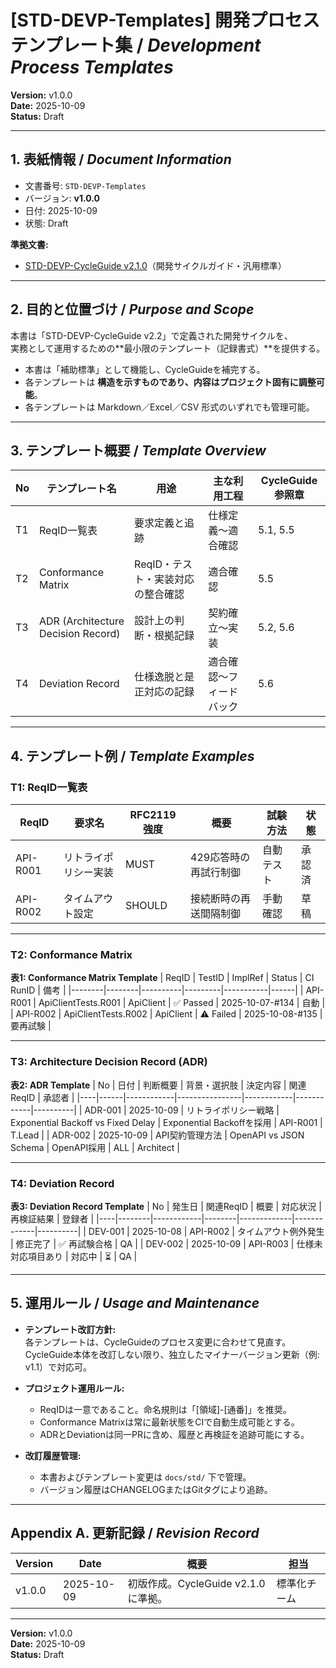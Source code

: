 # [STD-DEVP-Templates] 開発プロセステンプレート集 / *Development Process Templates*
**Version:** v1.0.0  
**Date:** 2025-10-09  
**Status:** Draft  

---

## 1. 表紙情報 / *Document Information*
- 文書番号: `STD-DEVP-Templates`  
- バージョン: **v1.0.0**  
- 日付: 2025-10-09  
- 状態: Draft  

**準拠文書:**
- [STD-DEVP-CycleGuide v2.1.0](0200-STD-DEVP-CycleGuide.md)（開発サイクルガイド・汎用標準）

---

## 2. 目的と位置づけ / *Purpose and Scope*
本書は「STD-DEVP-CycleGuide v2.2」で定義された開発サイクルを、  
実務として運用するための**最小限のテンプレート（記録書式）**を提供する。  

- 本書は「補助標準」として機能し、CycleGuideを補完する。  
- 各テンプレートは **構造を示すものであり、内容はプロジェクト固有に調整可能**。  
- 各テンプレートは Markdown／Excel／CSV 形式のいずれでも管理可能。  

---

## 3. テンプレート概要 / *Template Overview*

| No | テンプレート名 | 用途 | 主な利用工程 | CycleGuide参照章 |
|----|----------------|------|----------------|------------------|
| T1 | ReqID一覧表 | 要求定義と追跡 | 仕様定義〜適合確認 | 5.1, 5.5 |
| T2 | Conformance Matrix | ReqID・テスト・実装対応の整合確認 | 適合確認 | 5.5 |
| T3 | ADR (Architecture Decision Record) | 設計上の判断・根拠記録 | 契約確立〜実装 | 5.2, 5.6 |
| T4 | Deviation Record | 仕様逸脱と是正対応の記録 | 適合確認〜フィードバック | 5.6 |

---

## 4. テンプレート例 / *Template Examples*

### **T1: ReqID一覧表**
| ReqID | 要求名 | RFC2119強度 | 概要 | 試験方法 | 状態 |
|--------|--------|---------------|--------|----------|------|
| API-R001 | リトライポリシー実装 | MUST | 429応答時の再試行制御 | 自動テスト | 承認済 |
| API-R002 | タイムアウト設定 | SHOULD | 接続断時の再送間隔制御 | 手動確認 | 草稿 |

---

### **T2: Conformance Matrix**
**表1: Conformance Matrix Template**
| ReqID | TestID | ImplRef | Status | CI RunID | 備考 |
|--------|--------|----------|---------|-----------|------|
| API-R001 | ApiClientTests.R001 | ApiClient | ✅ Passed | 2025-10-07-#134 | 自動 |
| API-R002 | ApiClientTests.R002 | ApiClient | ⚠️ Failed | 2025-10-08-#135 | 要再試験 |

---

### **T3: Architecture Decision Record (ADR)**
**表2: ADR Template**
| No | 日付 | 判断概要 | 背景・選択肢 | 決定内容 | 関連ReqID | 承認者 |
|----|------|------------|----------------|------------|------------|----------|
| ADR-001 | 2025-10-09 | リトライポリシー戦略 | Exponential Backoff vs Fixed Delay | Exponential Backoffを採用 | API-R001 | T.Lead |
| ADR-002 | 2025-10-09 | API契約管理方法 | OpenAPI vs JSON Schema | OpenAPI採用 | ALL | Architect |

---

### **T4: Deviation Record**
**表3: Deviation Record Template**
| No | 発生日 | 関連ReqID | 概要 | 対応状況 | 再検証結果 | 登録者 |
|----|--------|------------|--------|-------------|-------------|----------|
| DEV-001 | 2025-10-08 | API-R002 | タイムアウト例外発生 | 修正完了 | ✅ 再試験合格 | QA |
| DEV-002 | 2025-10-09 | API-R003 | 仕様未対応項目あり | 対応中 | ⏳ | QA |

---

## 5. 運用ルール / *Usage and Maintenance*

- **テンプレート改訂方針:**  
  各テンプレートは、CycleGuideのプロセス変更に合わせて見直す。  
  CycleGuide本体を改訂しない限り、独立したマイナーバージョン更新（例: v1.1）で対応可。  

- **プロジェクト運用ルール:**  
  - ReqIDは一意であること。命名規則は「[領域]-[通番]」を推奨。  
  - Conformance Matrixは常に最新状態をCIで自動生成可能とする。  
  - ADRとDeviationは同一PRに含め、履歴と再検証を追跡可能にする。  

- **改訂履歴管理:**  
  - 本書およびテンプレート変更は `docs/std/` 下で管理。  
  - バージョン履歴はCHANGELOGまたはGitタグにより追跡。  

---

## Appendix A. 更新記録 / *Revision Record*

| Version | Date | 概要 | 担当 |
|----------|------|------|------|
| v1.0.0 | 2025-10-09 | 初版作成。CycleGuide v2.1.0に準拠。 | 標準化チーム |

---

**Version:** v1.0.0  
**Date:** 2025-10-09  
**Status:** Draft  
